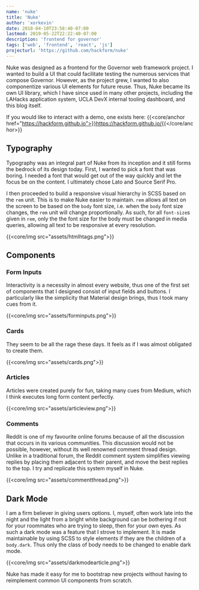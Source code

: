 ```yaml
---
name: 'nuke'
title: 'Nuke'
author: 'xorkevin'
date: 2018-04-10T23:58:40-07:00
lastmod: 2019-05-22T22:22:40-07:00
description: 'frontend for governor'
tags: ['web', 'frontend', 'react', 'js']
projecturl: 'https://github.com/hackform/nuke'
---
```


Nuke was designed as a frontend for the Governor web framework project. I
wanted to build a UI that could facilitate testing the numerous services that
compose Governor. However, as the project grew, I wanted to also componentize
various UI elements for future reuse. Thus, Nuke became its own UI library,
which I have since used in many other projects, including the LAHacks
application system, UCLA DevX internal tooling dashboard, and this blog itself.

If you would like to interact with a demo, one exists here:
{{<core/anchor href="https://hackform.github.io">}}https://hackform.github.io/{{</core/anchor>}}

## Typography

Typography was an integral part of Nuke from its inception and it still forms
the bedrock of its design today. First, I wanted to pick a font that was
boring. I needed a font that would get out of the way quickly and let the focus
be on the content. I ultimately chose Lato and Source Serif Pro.

I then proceeded to build a responsive visual hierarchy in SCSS based on the
`rem` unit. This is to make Nuke easier to maintain. `rem` allows all text on
the screen to be based on the `body` font size, i.e. when the `body` font size
changes, the `rem` unit will change proportionally. As such, for all
`font-size`s given in `rem`, only the the font size for the body must be
changed in media queries, allowing all text to be responsive at every
resolution.

{{<core/img src="assets/htmlhtags.png">}}

## Components

### Form Inputs

Interactivity is a necessity in almost every website, thus one of the first set
of components that I designed consist of input fields and buttons. I
particularly like the simplicity that Material design brings, thus I took many
cues from it.

{{<core/img src="assets/forminputs.png">}}

### Cards

They seem to be all the rage these days. It feels as if I was almost obligated
to create them.

{{<core/img src="assets/cards.png">}}

### Articles

Articles were created purely for fun, taking many cues from Medium, which I
think executes long form content perfectly.

{{<core/img src="assets/articleview.png">}}

### Comments

Reddit is one of my favourite online forums because of all the discussion that
occurs in its various communities. This discussion would not be possible,
however, without its well renowned comment thread design. Unlike in a
traditional forum, the Reddit comment system simplifies viewing replies by
placing them adjacent to their parent, and move the best replies to the top. I
try and replicate this system myself in Nuke.

{{<core/img src="assets/commentthread.png">}}

## Dark Mode

I am a firm believer in giving users options. I, myself, often work late into
the night and the light from a bright white background can be bothering if not
for your roommates who are trying to sleep, then for your own eyes. As such a
dark mode was a feature that I strove to implement. It is made maintainable by
using SCSS to style elements if they are the children of a `body.dark`. Thus
only the class of body needs to be changed to enable dark mode.

{{<core/img src="assets/darkmodearticle.png">}}

Nuke has made it easy for me to bootstrap new projects without having to
reimplement common UI components from scratch.

